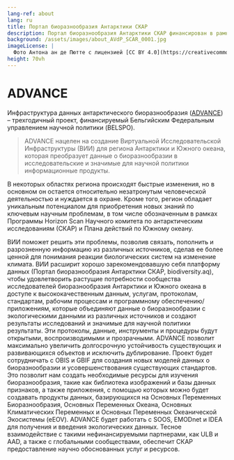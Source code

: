 ```yaml
---
lang-ref: about
lang: ru
title: Портал биоразнообразия Антарктики СКАР
description: Портал биоразнообразия Антарктики СКАР финансирован в рамках проекта ADVANCE.
background: /assets/images/about_AVdP_SCAR_0001.jpg
imageLicense: |
  Фото Антона ан де Пютте с лицензией [CC BY 4.0](https://creativecommons.org/licenses/by/4.0/)
height: 70vh
---
```


# ADVANCE

Инфраструктура данных антарктического биоразнообразия ([ADVANCE](https://www.belspo.be/belspo/Fedra/proj.asp?l=en&COD=IM%2FRT%2F23%2FADVANCE)) – трехгодичный проект, финансируемый Бельгийским Федеральным управлением научной политики (BELSPO).

> ADVANCE нацелен на создание Виртуальной Исследовательской Инфраструктуры (ВИИ) для региона Антарктики и Южного океана, которая преобразует данные о биоразнообразии в исследовательские и значимые для научной политики информационные продукты.

В некоторых областях региона происходят быстрые изменения, но в основном он остается относительно незатронутым человеческой деятельностью и нуждается в охране. Кроме того, регион обладает уникальным потенциалом для приобретения новых знаний по ключевым научным проблемам, в том числе обозначенным в рамках Программы Horizon Scan Научного комитета по антарктическим исследованиям (СКАР) и Плана действий по Южному океану.

ВИИ поможет решить эти проблемы, позволив связать, пополнить и разрозненную информацию из различных источников, сделав ее более ценной для понимания реакции биологических систем на изменение климата. ВИИ расширит хорошо зарекомендовавшую себя платформу данных (Портал биоразнообразия Антарктики СКАР, biodiversity.aq), чтобы удовлетворить растущие потребности сообщества исследователей биоразнообразия Антарктики и Южного океана в доступе к высококачественным данным, услугам, протоколам, стандартам, рабочим процессам и программному обеспечению/приложениям, которые объединяют данные о биоразнообразии с экологическими данными из различных источников и создают результаты исследований и значимые для научной политики результаты. Эти протоколы, данные, инструменты и процедуры будут открытыми, воспроизводимыми и прозрачными. ADVANCE позволит максимально увеличить долгосрочную устойчивость существующих и развивающихся объектов и исключить дублирование. Проект будет сотрудничать с OBIS и GBIF для создания новых моделей данных о биоразнообразии и усовершенствования существующих стандартов. Это позволит нам создать необходимые ресурсы для изучения биоразнообразия, такие как библиотека изображений и базы данных признаков, а также приложения, с помощью которых можно будет создавать продукты данных, базирующихся на Основных Переменных Биоразнообразия, Основных Переменных Океана, Основных Климатических Переменных и Основных Переменных Океанической Экосистемы (eEOV). ADVANCE будет работать с SOOS, EMODnet и IDEA для получения и введения экологических данных. Тесное взаимодействие с такими нефинансируемыми партнерами, как ULB и AAD, а также с глобальными сообществами, обеспечит СКАР предоставление научно обоснованных услуг и ресурсов.

